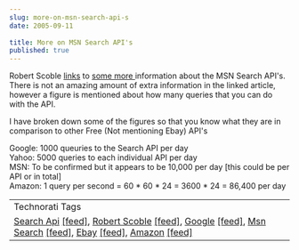```yaml
---
slug: more-on-msn-search-api-s
date: 2005-09-11
 
title: More on MSN Search API's
published: true
---
```

Robert Scoble <a href="http://radio.weblogs.com/0001011/2005/09/10.html#a11097">links</a> to <a href="http://www.25hoursaday.com/weblog/PermaLink.aspx?guid=08e686db-538c-4464-a96c-67a116595f9c">some more </a>information about the MSN Search API's.  There is not an amazing amount of extra information in the linked article, however a figure is mentioned about how many queries that you can do with the API.<p />I have broken down some of the figures so that you know what they are in comparison to other Free (Not mentioning Ebay) API's<p />Google: 1000 queuries to the Search API per day<br />Yahoo:  5000 queries to each individual API per day<br />MSN: To be confirmed but it appears to be 10,000 per day [this could be per API or in total]<br />Amazon: 1 query per second = 60 * 60 * 24 = 3600 * 24 = 86,400 per day<p /><table class="TechnoratiHead TagHeader">
<tr><td>Technorati Tags</td></tr>
<tr class="Technorati"><td>
<a href="http://www.technorati.com/tag/Search%20Api" class="Tag" rel="tag">Search Api</a> <a href="http://feeds.technorati.com/feed/posts/tag/Search%20Api" class="Tag">[feed]</a>, <a href="http://www.technorati.com/tag/Robert%20Scoble" class="Tag" rel="tag">Robert Scoble</a> <a href="http://feeds.technorati.com/feed/posts/tag/Robert%20Scoble" class="Tag">[feed]</a>, <a href="http://www.technorati.com/tag/Google" class="Tag" rel="tag">Google</a> <a href="http://feeds.technorati.com/feed/posts/tag/Google" class="Tag">[feed]</a>, <a href="http://www.technorati.com/tag/Msn%20Search" class="Tag" rel="tag">Msn Search</a> <a href="http://feeds.technorati.com/feed/posts/tag/Msn%20Search" class="Tag">[feed]</a>, <a href="http://www.technorati.com/tag/Ebay" class="Tag" rel="tag">Ebay</a> <a href="http://feeds.technorati.com/feed/posts/tag/Ebay" class="Tag">[feed]</a>, <a href="http://www.technorati.com/tag/Amazon" class="Tag" rel="tag">Amazon</a> <a href="http://feeds.technorati.com/feed/posts/tag/Amazon" class="Tag">[feed]</a>
</td></tr>
</table><div class="blogger-post-footer"><img class="posterous_download_image" src="https://blogger.googleusercontent.com/tracker/8109338-112643182042869775?l=www.kinlan.co.uk%2Findex.html" height="1" alt="" width="1" /></div>

